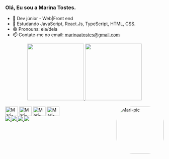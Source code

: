 ### Olá, Eu sou a Marina Tostes.
- 🔭 Dev júnior -  Web|Front end
- 🌱 Estudando JavaScript, React.Js, TypeScript, HTML, CSS.
- 😄 Pronouns: ela/dela
- 📫 Contate-me no email: marinaatostes@gmail.com

<div align="center">
  <a href="https://github.com/MarinaTostes">
  <img height="180em" src="https://github-readme-stats.vercel.app/api?username=MarinaTostes&show_icons=true&theme=dracula&include_all_commits=true&count_private=true"/>
  <img height="180em" src="https://github-readme-stats.vercel.app/api/top-langs/?username=MarinaTostes&layout=compact&langs_count=7&theme=dracula"/>
</div>

  <div style = "display: inline_block"> <br>
   <link rel = "stylesheet" href = "https://cdn.jsdelivr.net/gh/devicons/devicon@v2.14.0/devicon.min.css">
  <img align = "center" alt = "Mari-Js" height = "30" width = "40" src = "https://cdn.jsdelivr.net/gh/devicons/devicon/icons/javascript/javascript-original.svg">
  <img align = "center" alt = "Mari-Ts" height = "30" width = "40" src = "https://cdn.jsdelivr.net/gh/devicons/devicon/icons/typescript/typescript-original.svg">
  <img align = "center" alt = "Mari-HTML" height = "30" width = "40" src = "https://cdn.jsdelivr.net/gh/devicons/devicon/icons/html5/html5-original.svg">
  <img align = "center" alt = "Mari-CSS" height = "30" width = "40" src= "https://cdn.jsdelivr.net/gh/devicons/devicon/icons/css3/css3-original.svg">
  <img align = "right" alt = "Mari-pic" height = "150" style = "border-radius: 50px;" src = "https://user-images.githubusercontent.com/60673442/144729561-7e23b766-acda-49a8-8ae7-e9242f3305bd.jpg">
</div>
  
  <div> 
  <a href="https://instagram.com/marinatosttes" target="_blank"> <img src = "https://img.shields.io/badge/-Instagram-%23E4405F?style=for-the- emblema & logo = instagram & logoColor = white "target =" _ blank "> </a>
 <a href="https://discord.gg/wagxzStdcR" target="_blank"> <img src = "https://img.shields.io/badge/Discord-7289DA?style=for-the-badge&logo= discord & logoColor = white "target =" _ blank "> </a> 
  <a href = "mailto:marinatostes8@gmail.com"> <img src = "https://img.shields.io/badge/-Gmail-%23333?style=for-the-badge&logo=gmail&logoColor=white" target = "_ blank"> </a>
  <a href="https://www.linkedin.com/in/marina-tostes-34209b1b9/?originalSubdomain=br" target="_blank"> <img src = "https://img.shields.io/badge/-LinkedIn-% 230077B5? Style = for-the-badge & logo = linkedin & logoColor = white "target =" _ blank "> </a> 
</div>
